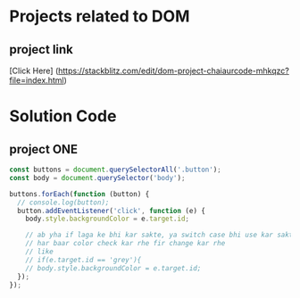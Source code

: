 # Projects related to DOM

## project link
[Click Here] (https://stackblitz.com/edit/dom-project-chaiaurcode-mhkqzc?file=index.html)

# Solution Code

## project ONE

```javascript
const buttons = document.querySelectorAll('.button');
const body = document.querySelector('body');

buttons.forEach(function (button) {
  // console.log(button);
  button.addEventListener('click', function (e) {
    body.style.backgroundColor = e.target.id;

    // ab yha if laga ke bhi kar sakte, ya switch case bhi use kar sakte...
    // har baar color check kar rhe fir change kar rhe
    // like
    // if(e.target.id == 'grey'){
    // body.style.backgroundColor = e.target.id;
  });
});

```
